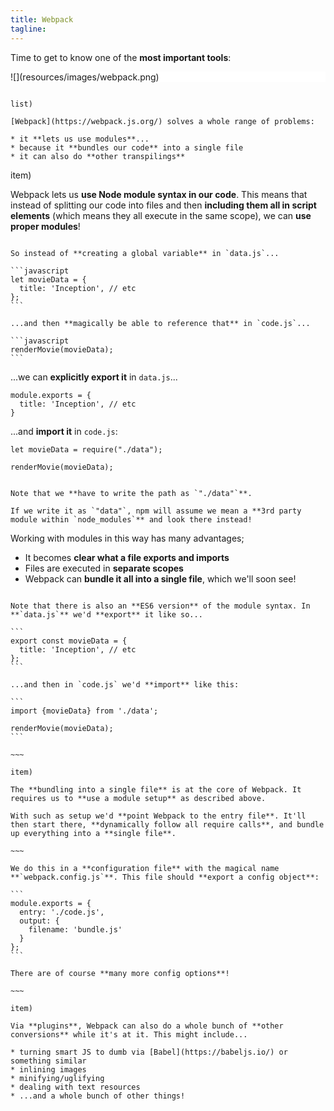 ```yaml
---
title: Webpack
tagline:
---
```


Time to get to know one of the **most important tools**:

<div style="background-color: white;">
![](resources/images/webpack.png)
</div>

~~~

list)

[Webpack](https://webpack.js.org/) solves a whole range of problems:

* it **lets us use modules**...
* because it **bundles our code** into a single file
* it can also do **other transpilings**

~~~

item)

Webpack lets us **use Node module syntax in our code**. This means that instead of splitting our code into files and then **including them all in script elements** (which means they all execute in the same scope), we can **use proper modules**!

~~~

So instead of **creating a global variable** in `data.js`...

```javascript
let movieData = {
  title: 'Inception', // etc
};
```

...and then **magically be able to reference that** in `code.js`...

```javascript
renderMovie(movieData);
```

~~~

...we can **explicitly export it** in `data.js`...

```
module.exports = {
  title: 'Inception', // etc
}
```

...and **import it** in `code.js`:

```
let movieData = require("./data");

renderMovie(movieData);
```

~~~

Note that we **have to write the path as `"./data"`**.

If we write it as `"data"`, npm will assume we mean a **3rd party module within `node_modules`** and look there instead!

~~~

Working with modules in this way has many advantages;

* It becomes **clear what a file exports and imports**
* Files are executed in **separate scopes**
* Webpack can **bundle it all into a single file**, which we'll soon see!

~~~~

Note that there is also an **ES6 version** of the module syntax. In **`data.js`** we'd **export** it like so...

```
export const movieData = {
  title: 'Inception', // etc
};
```

...and then in `code.js` we'd **import** like this:

```
import {movieData} from './data';

renderMovie(movieData);
```

~~~

item)

The **bundling into a single file** is at the core of Webpack. It requires us to **use a module setup** as described above.

With such as setup we'd **point Webpack to the entry file**. It'll then start there, **dynamically follow all require calls**, and bundle up everything into a **single file**.

~~~ 

We do this in a **configuration file** with the magical name **`webpack.config.js`**. This file should **export a config object**:

```
module.exports = {
  entry: './code.js',
  output: {
    filename: 'bundle.js'
  }
};
```

There are of course **many more config options**!

~~~

item)

Via **plugins**, Webpack can also do a whole bunch of **other conversions** while it's at it. This might include...

* turning smart JS to dumb via [Babel](https://babeljs.io/) or something similar
* inlining images
* minifying/uglifying
* dealing with text resources
* ...and a whole bunch of other things!
